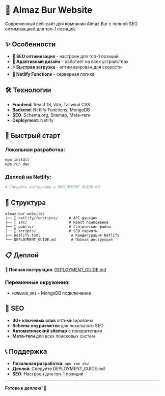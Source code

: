 # 🚀 Almaz Bur Website

Современный веб-сайт для компании Almaz Bur с полной SEO оптимизацией для топ-1 позиций.

## ✨ Особенности

- **🎯 SEO оптимизация** - настроен для топ-1 позиций
- **📱 Адаптивный дизайн** - работает на всех устройствах
- **⚡ Быстрая загрузка** - оптимизирован для скорости
- **🔧 Netlify Functions** - серверная логика

## 🛠 Технологии

- **Frontend**: React 18, Vite, Tailwind CSS
- **Backend**: Netlify Functions, MongoDB
- **SEO**: Schema.org, Sitemap, Meta-теги
- **Deployment**: Netlify

## 🚀 Быстрый старт

### Локальная разработка:

```bash
npm install
npm run dev
```

### Деплой на Netlify:

```bash
# Следуйте инструкции в DEPLOYMENT_GUIDE.md
```

## 📁 Структура

```
almaz-bur-website/
├── 📁 netlify/functions/     # API функции
├── 📁 src/                   # React приложение
├── 📁 public/                # Статические файлы
├── 📁 scripts/               # SEO скрипты
├── netlify.toml              # Конфигурация Netlify
└── DEPLOYMENT_GUIDE.md       # Полная инструкция
```

## 📋 Деплой

**📖 Полная инструкция**: [DEPLOYMENT_GUIDE.md](./DEPLOYMENT_GUIDE.md)

### Переменные окружения:

- `MONGODB_URI` - MongoDB подключение

## 🎯 SEO

- **30+ ключевых слов** оптимизированы
- **Schema.org разметка** для локального SEO
- **Автоматический sitemap** с приоритетами
- **Мета-теги** для всех поисковых систем

## 📞 Поддержка

- **Локальная разработка**: `npm run dev`
- **Деплой**: Следуйте DEPLOYMENT_GUIDE.md
- **SEO**: Настроен для топ-1 позиций

---

**Готово к деплою! 🚀**
